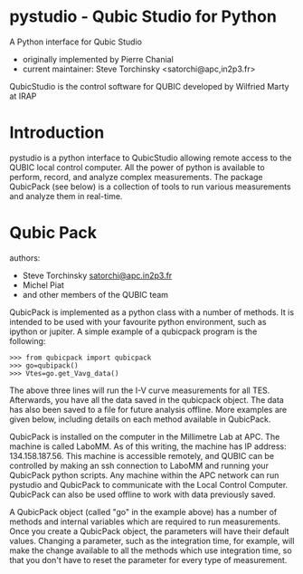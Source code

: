 # pystudio - Qubic Studio for Python

A Python interface for Qubic Studio
* originally implemented by Pierre Chanial
* current maintainer: Steve Torchinsky <satorchi@apc,in2p3.fr>

QubicStudio is the control software for QUBIC
developed by Wilfried Marty at IRAP


# Introduction

pystudio is a python interface to QubicStudio allowing remote access
to the QUBIC local control computer.  All the power of python is
available to perform, record, and analyze complex measurements.  The
package QubicPack (see below) is a collection of tools to run various
measurements and analyze them in real-time.

# Qubic Pack

authors: 
* Steve Torchinsky <satorchi@apc.in2p3.fr>
* Michel Piat
* and other members of the QUBIC team


QubicPack is implemented as a python class with a number of methods.
It is intended to be used with your favourite python environment, such
as ipython or jupiter.  A simple example of a qubicpack program is the
following:

    >>> from qubicpack import qubicpack
    >>> go=qubipack()
    >>> Vtes=go.get_Vavg_data()

The above three lines will run the I-V curve measurements for all TES.
Afterwards, you have all the data saved in the qubicpack object.  The
data has also been saved to a file for future analysis offline.  More
examples are given below, including details on each method available
in QubicPack.

QubicPack is installed on the computer in the Millimetre Lab at APC.
The machine is called LaboMM.  As of this writing, the machine has IP
address: 134.158.187.56.  This machine is accessible remotely, and
QUBIC can be controlled by making an ssh connection to LaboMM and
running your QubicPack python scripts.  Any machine within the APC
network can run pystudio and QubicPack to communicate with the Local
Control Computer.  QubicPack can also be used offline to work with
data previously saved.

A QubicPack object (called "go" in the example above) has a number of
methods and internal variables which are required to run measurements.
Once you create a QubicPack object, the parameters will have their
default values.  Changing a parameter, such as the integration time,
for example, will make the change available to all the methods which
use integration time, so that you don't have to reset the parameter
for every type of measurement.